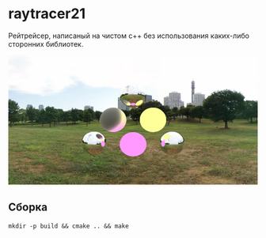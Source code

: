 # raytracer21

Рейтрейсер, написаный на чистом c++ без использования каких-либо сторонних библиотек.

![img/example.png](img/example_small.png)

## Сборка
```
mkdir -p build && cmake .. && make 
```